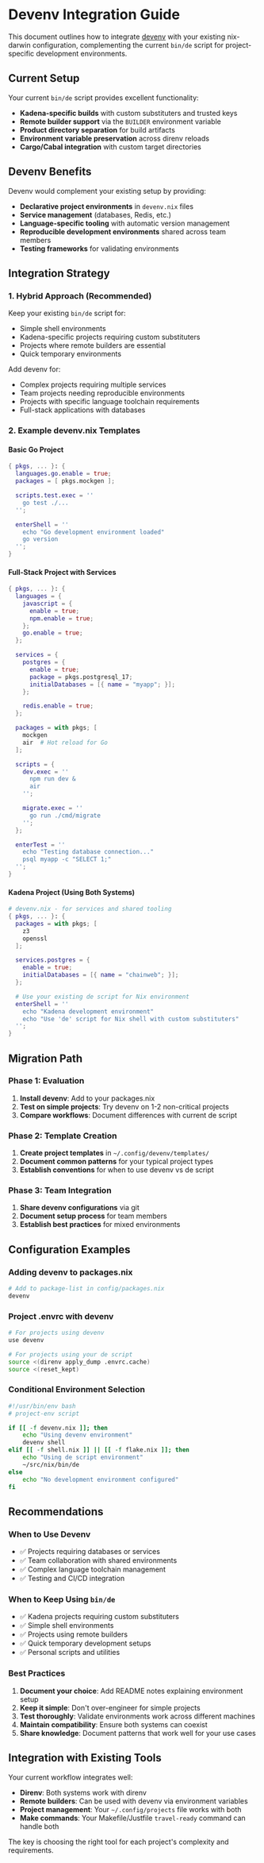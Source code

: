 # Devenv Integration Guide

This document outlines how to integrate [devenv](https://devenv.sh) with your existing nix-darwin configuration, complementing the current `bin/de` script for project-specific development environments.

## Current Setup

Your current `bin/de` script provides excellent functionality:
- **Kadena-specific builds** with custom substituters and trusted keys
- **Remote builder support** via the `BUILDER` environment variable
- **Product directory separation** for build artifacts
- **Environment variable preservation** across direnv reloads
- **Cargo/Cabal integration** with custom target directories

## Devenv Benefits

Devenv would complement your existing setup by providing:
- **Declarative project environments** in `devenv.nix` files
- **Service management** (databases, Redis, etc.)
- **Language-specific tooling** with automatic version management
- **Reproducible development environments** shared across team members
- **Testing frameworks** for validating environments

## Integration Strategy

### 1. Hybrid Approach (Recommended)

Keep your existing `bin/de` script for:
- Simple shell environments
- Kadena-specific projects requiring custom substituters
- Projects where remote builders are essential
- Quick temporary environments

Add devenv for:
- Complex projects requiring multiple services
- Team projects needing reproducible environments
- Projects with specific language toolchain requirements
- Full-stack applications with databases

### 2. Example devenv.nix Templates

#### Basic Go Project
```nix
{ pkgs, ... }: {
  languages.go.enable = true;
  packages = [ pkgs.mockgen ];

  scripts.test.exec = ''
    go test ./...
  '';

  enterShell = ''
    echo "Go development environment loaded"
    go version
  '';
}
```

#### Full-Stack Project with Services
```nix
{ pkgs, ... }: {
  languages = {
    javascript = {
      enable = true;
      npm.enable = true;
    };
    go.enable = true;
  };

  services = {
    postgres = {
      enable = true;
      package = pkgs.postgresql_17;
      initialDatabases = [{ name = "myapp"; }];
    };

    redis.enable = true;
  };

  packages = with pkgs; [
    mockgen
    air  # Hot reload for Go
  ];

  scripts = {
    dev.exec = ''
      npm run dev &
      air
    '';

    migrate.exec = ''
      go run ./cmd/migrate
    '';
  };

  enterTest = ''
    echo "Testing database connection..."
    psql myapp -c "SELECT 1;"
  '';
}
```

#### Kadena Project (Using Both Systems)
```nix
# devenv.nix - for services and shared tooling
{ pkgs, ... }: {
  packages = with pkgs; [
    z3
    openssl
  ];

  services.postgres = {
    enable = true;
    initialDatabases = [{ name = "chainweb"; }];
  };

  # Use your existing de script for Nix environment
  enterShell = ''
    echo "Kadena development environment"
    echo "Use 'de' script for Nix shell with custom substituters"
  '';
}
```

## Migration Path

### Phase 1: Evaluation
1. **Install devenv**: Add to your packages.nix
2. **Test on simple projects**: Try devenv on 1-2 non-critical projects
3. **Compare workflows**: Document differences with current de script

### Phase 2: Template Creation
1. **Create project templates** in `~/.config/devenv/templates/`
2. **Document common patterns** for your typical project types
3. **Establish conventions** for when to use devenv vs de script

### Phase 3: Team Integration
1. **Share devenv configurations** via git
2. **Document setup process** for team members
3. **Establish best practices** for mixed environments

## Configuration Examples

### Adding devenv to packages.nix
```nix
# Add to package-list in config/packages.nix
devenv
```

### Project .envrc with devenv
```bash
# For projects using devenv
use devenv

# For projects using your de script
source <(direnv apply_dump .envrc.cache)
source <(reset_kept)
```

### Conditional Environment Selection
```bash
#!/usr/bin/env bash
# project-env script

if [[ -f devenv.nix ]]; then
    echo "Using devenv environment"
    devenv shell
elif [[ -f shell.nix ]] || [[ -f flake.nix ]]; then
    echo "Using de script environment"
    ~/src/nix/bin/de
else
    echo "No development environment configured"
fi
```

## Recommendations

### When to Use Devenv
- ✅ Projects requiring databases or services
- ✅ Team collaboration with shared environments
- ✅ Complex language toolchain management
- ✅ Testing and CI/CD integration

### When to Keep Using `bin/de`
- ✅ Kadena projects requiring custom substituters
- ✅ Simple shell environments
- ✅ Projects using remote builders
- ✅ Quick temporary development setups
- ✅ Personal scripts and utilities

### Best Practices
1. **Document your choice**: Add README notes explaining environment setup
2. **Keep it simple**: Don't over-engineer for simple projects
3. **Test thoroughly**: Validate environments work across different machines
4. **Maintain compatibility**: Ensure both systems can coexist
5. **Share knowledge**: Document patterns that work well for your use cases

## Integration with Existing Tools

Your current workflow integrates well:
- **Direnv**: Both systems work with direnv
- **Remote builders**: Can be used with devenv via environment variables
- **Project management**: Your `~/.config/projects` file works with both
- **Make commands**: Your Makefile/Justfile `travel-ready` command can handle both

The key is choosing the right tool for each project's complexity and requirements.